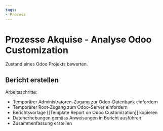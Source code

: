 ```yaml
---
tags:
- Prozess
---
```

# Prozesse Akquise - Analyse Odoo Customization

Zustand eines Odoo Projekts bewerten.

## Bericht erstellen

Arbeitsschritte:
* Temporärer Administratoren-Zugang zur Odoo-Datenbank einfordern
* Temporärer Root-Zugang zum Odoo-Server einfordern
* Berichtsvorlage [[Template Report on Odoo Customization]] kopieren
* Datenerhebungen gemäss Anweisungen in Bericht ausführen
* Zusammenfassung erstellen
